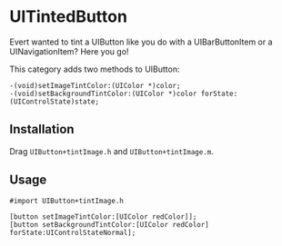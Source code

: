 UITintedButton
==============

Evert wanted to tint a UIButton like you do with a UIBarButtonItem or a UINavigationItem? Here you go!

This category adds two methods to UIButton:

	-(void)setImageTintColor:(UIColor *)color;
	-(void)setBackgroundTintColor:(UIColor *)color forState:(UIControlState)state;

## Installation

Drag ```UIButton+tintImage.h``` and ```UIButton+tintImage.m```.

## Usage

	#import UIButton+tintImage.h
	
	[button setImageTintColor:[UIColor redColor]];
    [button setBackgroundTintColor:[UIColor redColor] forState:UIControlStateNormal];
